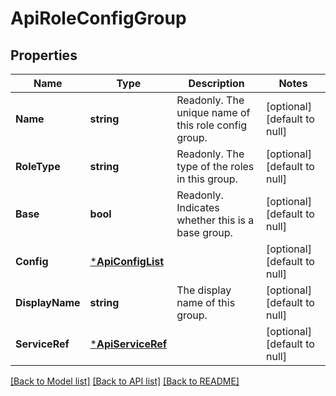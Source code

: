 # ApiRoleConfigGroup

## Properties
Name | Type | Description | Notes
------------ | ------------- | ------------- | -------------
**Name** | **string** | Readonly. The unique name of this role config group. | [optional] [default to null]
**RoleType** | **string** | Readonly. The type of the roles in this group. | [optional] [default to null]
**Base** | **bool** | Readonly. Indicates whether this is a base group. | [optional] [default to null]
**Config** | [***ApiConfigList**](ApiConfigList.md) |  | [optional] [default to null]
**DisplayName** | **string** | The display name of this group. | [optional] [default to null]
**ServiceRef** | [***ApiServiceRef**](ApiServiceRef.md) |  | [optional] [default to null]

[[Back to Model list]](../README.md#documentation-for-models) [[Back to API list]](../README.md#documentation-for-api-endpoints) [[Back to README]](../README.md)

